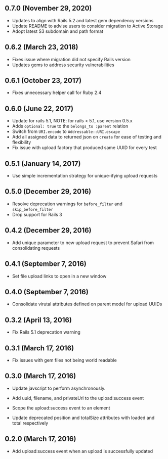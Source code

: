 ## 0.7.0 (November 29, 2020)

* Updates to align with Rails 5.2 and latest gem dependency versions
* Update README to advise users to consider migration to Active Storage
* Adopt latest S3 subdomain and path format

## 0.6.2 (March 23, 2018)

* Fixes issue where migration did not specify Rails version
* Updates gems to address security vulnerabilities

## 0.6.1 (October 23, 2017)

* Fixes unnecessary helper call for Ruby 2.4

## 0.6.0 (June 22, 2017)

* Update for rails 5.1, NOTE: for rails < 5.1, use version 0.5.x
* Adds `optional: true` to the `belongs_to :parent` relation
* Switch from `URI.encode` to `Addressable::URI.escape`
* Add all assigned data to returned json on `create` for ease of testing and flexibility
* Fix issue with upload factory that produced same UUID for every test

## 0.5.1 (January 14, 2017)

* Use simple incrementation strategy for unique-ifying upload requests

## 0.5.0 (December 29, 2016)

* Resolve deprecation warnings for `before_filter` and `skip_before_filter`
* Drop support for Rails 3

## 0.4.2 (December 29, 2016)

* Add unique parameter to new upload request to prevent Safari from consolidating requests

## 0.4.1 (September 7, 2016)

* Set file upload links to open in a new window

## 0.4.0 (September 7, 2016)

* Consolidate virutal attributes defined on parent model for upload UUIDs

## 0.3.2 (April 13, 2016)

* Fix Rails 5.1 deprecation warning

## 0.3.1 (March 17, 2016)

* Fix issues with gem files not being world readable

## 0.3.0 (March 17, 2016)

* Update javscript to perform asynchronously.

* Add uuid, filename, and privateUrl to the upload:success event

* Scope the upload:success event to an element

* Update deprecated position and totalSize attributes with loaded and total respectively

## 0.2.0 (March 17, 2016)

* Add upload:success event when an upload is successfully updated
